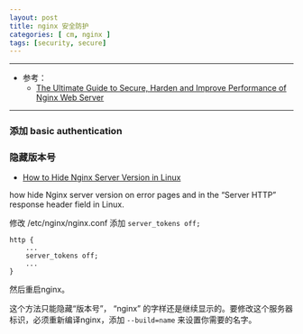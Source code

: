 ```yaml
---
layout: post
title: nginx 安全防护
categories: [ cm, nginx ]
tags: [security, secure]
---
```



---

* 参考： 
  * [The Ultimate Guide to Secure, Harden and Improve Performance of Nginx Web Server](https://www.tecmint.com/nginx-web-server-security-hardening-and-performance-tips/)

---



### 添加 basic authentication




### 隐藏版本号

* [How to Hide Nginx Server Version in Linux](https://www.tecmint.com/hide-nginx-server-version-in-linux/)

how hide Nginx server version on error pages and in the “Server HTTP” response header field in Linux. 


修改 /etc/nginx/nginx.conf 添加 `server_tokens off;`

~~~
http {
    ...
    server_tokens off;
    ...
}
~~~

然后重启nginx。

这个方法只能隐藏“版本号”， “nginx” 的字样还是继续显示的。要修改这个服务器标识，必须重新编译nginx，添加 `--build=name` 来设置你需要的名字。






















